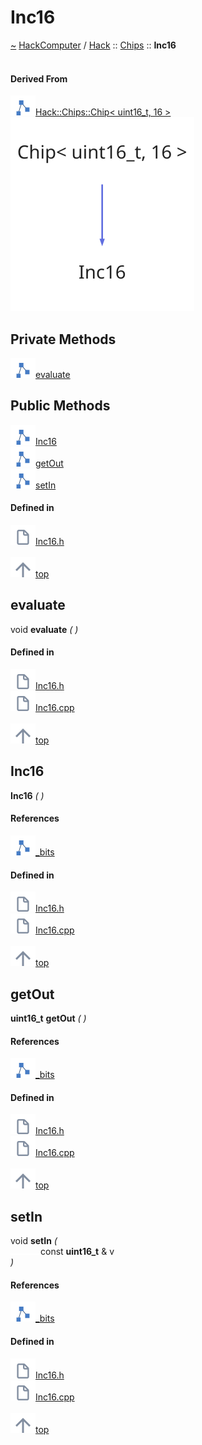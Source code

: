 <a id="inc16"></a>
<h1>Inc16</h1>
<a id="a01036"></a>
<a href="https://github.com/CharlesCarley/HackComputer#~">~</a>
<a href="index.md#index">HackComputer</a>
<span class="inline-text">/</span>
<a href="a00888.md#hack">Hack</a>
<span class="inline-text">::</span>
<a href="a00890.md#chips">Chips</a>
<span class="inline-text">::</span>
<span class="bold-text"><b>Inc16</b></span>
<br/>
<br/>
<a id="derived-from"></a>
<h4>Derived From</h4>
<div class="icon-link">
<img src="../images/class.svg"/><a href="a00984.md#chip">Hack::Chips::Chip&lt; uint16_t, 16 &gt;</a>
</div>
<img src="../images/dot/internal-diagram-18.dot.svg"/><br/>
<a id="private-methods"></a>
<h2>Private Methods</h2>
<span class="icon-list-item"><a href="#evaluate" class="icon-list-item"><img src="../images/class.svg" class="icon-list-item"/><span class="icon-list-item">evaluate</span>
</a>
</span>
<br/>
<a id="public-methods"></a>
<h2>Public Methods</h2>
<span class="icon-list-item"><a href="#inc16" class="icon-list-item"><img src="../images/class.svg" class="icon-list-item"/><span class="icon-list-item">Inc16</span>
</a>
</span>
<br/>
<span class="icon-list-item"><a href="#getout" class="icon-list-item"><img src="../images/class.svg" class="icon-list-item"/><span class="icon-list-item">getOut</span>
</a>
</span>
<br/>
<span class="icon-list-item"><a href="#setin" class="icon-list-item"><img src="../images/class.svg" class="icon-list-item"/><span class="icon-list-item">setIn</span>
</a>
</span>
<br/>
<a id="defined-in"></a>
<h4>Defined in</h4>
<span class="icon-list-item"><a href="https://github.com/CharlesCarley/HackComputer/blob/master/Source/Chips/Inc16.h#L28" class="icon-list-item"><img src="../images/file.svg" class="icon-list-item"/><span class="icon-list-item">Inc16.h</span>
</a>
</span>
<br/>
<br/>
<span class="icon-list-item"><a href="#inc16" class="icon-list-item"><img src="../images/jumpToTop.svg" class="icon-list-item"/><span class="icon-list-item">top</span>
</a>
</span>
<a id="evaluate"></a>
<h2>evaluate</h2>
<span class="inline-text">void</span>
<span class="bold-text"><b>evaluate</b></span>
<span class="italic-text"><i>(</i></span>
<span class="italic-text"><i>)</i></span>
<a id="defined-in"></a>
<h4>Defined in</h4>
<span class="icon-list-item"><a href="https://github.com/CharlesCarley/HackComputer/blob/master/Source/Chips/Inc16.h#L30" class="icon-list-item"><img src="../images/file.svg" class="icon-list-item"/><span class="icon-list-item">Inc16.h</span>
</a>
</span>
<br/>
<span class="icon-list-item"><a href="https://github.com/CharlesCarley/HackComputer/blob/master/Source/Chips/Inc16.cpp#L45" class="icon-list-item"><img src="../images/file.svg" class="icon-list-item"/><span class="icon-list-item">Inc16.cpp</span>
</a>
</span>
<br/>
<br/>
<span class="icon-list-item"><a href="#inc16" class="icon-list-item"><img src="../images/jumpToTop.svg" class="icon-list-item"/><span class="icon-list-item">top</span>
</a>
</span>
<br/>
<a id="inc16"></a>
<h2>Inc16</h2>
<span class="bold-text"><b>Inc16</b></span>
<span class="italic-text"><i>(</i></span>
<span class="italic-text"><i>)</i></span>
<a id="references"></a>
<h4>References</h4>
<div class="paragraph">
<span class="paragraph"><img src="../images/class.svg"/><a href="a00984.md#_bits">_bits</a>
</span>
</div>
<a id="defined-in"></a>
<h4>Defined in</h4>
<span class="icon-list-item"><a href="https://github.com/CharlesCarley/HackComputer/blob/master/Source/Chips/Inc16.h#L33" class="icon-list-item"><img src="../images/file.svg" class="icon-list-item"/><span class="icon-list-item">Inc16.h</span>
</a>
</span>
<br/>
<span class="icon-list-item"><a href="https://github.com/CharlesCarley/HackComputer/blob/master/Source/Chips/Inc16.cpp#L29" class="icon-list-item"><img src="../images/file.svg" class="icon-list-item"/><span class="icon-list-item">Inc16.cpp</span>
</a>
</span>
<br/>
<br/>
<span class="icon-list-item"><a href="#inc16" class="icon-list-item"><img src="../images/jumpToTop.svg" class="icon-list-item"/><span class="icon-list-item">top</span>
</a>
</span>
<br/>
<a id="getout"></a>
<h2>getOut</h2>
<span class="bold-text"><b>uint16_t</b></span>
<span class="bold-text"><b>getOut</b></span>
<span class="italic-text"><i>(</i></span>
<span class="italic-text"><i>)</i></span>
<a id="references"></a>
<h4>References</h4>
<div class="paragraph">
<span class="paragraph"><img src="../images/class.svg"/><a href="a00984.md#_bits">_bits</a>
</span>
</div>
<a id="defined-in"></a>
<h4>Defined in</h4>
<span class="icon-list-item"><a href="https://github.com/CharlesCarley/HackComputer/blob/master/Source/Chips/Inc16.h#L37" class="icon-list-item"><img src="../images/file.svg" class="icon-list-item"/><span class="icon-list-item">Inc16.h</span>
</a>
</span>
<br/>
<span class="icon-list-item"><a href="https://github.com/CharlesCarley/HackComputer/blob/master/Source/Chips/Inc16.cpp#L39" class="icon-list-item"><img src="../images/file.svg" class="icon-list-item"/><span class="icon-list-item">Inc16.cpp</span>
</a>
</span>
<br/>
<br/>
<span class="icon-list-item"><a href="#inc16" class="icon-list-item"><img src="../images/jumpToTop.svg" class="icon-list-item"/><span class="icon-list-item">top</span>
</a>
</span>
<br/>
<a id="setin"></a>
<h2>setIn</h2>
<span class="inline-text">void</span>
<span class="bold-text"><b>setIn</b></span>
<span class="italic-text"><i>(</i></span>
<div class="paragraph">
<span class="paragraph"><img src="../images/horSpace24px.svg"/><span class="inline-text">const </span>
<span class="bold-text"><b>uint16_t</b></span>
<span class="inline-text"> &amp;</span>
<span class="inline-text">v</span>
</span>
</div>
<span class="italic-text"><i>)</i></span>
<a id="references"></a>
<h4>References</h4>
<div class="paragraph">
<span class="paragraph"><img src="../images/class.svg"/><a href="a00984.md#_bits">_bits</a>
</span>
</div>
<a id="defined-in"></a>
<h4>Defined in</h4>
<span class="icon-list-item"><a href="https://github.com/CharlesCarley/HackComputer/blob/master/Source/Chips/Inc16.h#L35" class="icon-list-item"><img src="../images/file.svg" class="icon-list-item"/><span class="icon-list-item">Inc16.h</span>
</a>
</span>
<br/>
<span class="icon-list-item"><a href="https://github.com/CharlesCarley/HackComputer/blob/master/Source/Chips/Inc16.cpp#L34" class="icon-list-item"><img src="../images/file.svg" class="icon-list-item"/><span class="icon-list-item">Inc16.cpp</span>
</a>
</span>
<br/>
<br/>
<span class="icon-list-item"><a href="#inc16" class="icon-list-item"><img src="../images/jumpToTop.svg" class="icon-list-item"/><span class="icon-list-item">top</span>
</a>
</span>
<br/>
</div>
</div>
</body>
</html>
